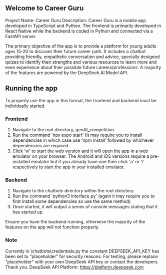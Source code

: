 ## Welcome to Career Guru ##
Project Name: Career Guru
Description:
Career Guru is a mobile app developed in TypeScript and Python. The frontend is primarily developed in React Native while the 
backend is coded in Python and connected via a FastAPI server. 

The primary objective of the app is to provide a platform for young adults ages 15-20 to discover their future career path. It
includes a chatbot providing friendly, empathetic conversation and advice, specially designed quizes to identify their strengths
and various resources to learn more and even experience about their possible future careers/professions. A majority of the 
features are powered by the DeepSeek AI Model API.

## Running the app ##
To properly use the app in this format, the frontend and backend must be individually started.

### Frontend ###
1. Navigate to the root directory, genAI_competition
2. Run the command 'npx expo start' (It may require you to install dependencies in which case use 'npm install' followed by
   whichever dependencies are required.
3. Click 'w' to start the web version and it will open the app in a web emulator on your browser. The Android and iOS
   versions require a pre-installed emulator but if you already have one then click 'a' or 'i' respectively to start the app
   in your installed emulator.

### Backend ###
1. Navigate to the chatbots directory within the root directory.
2. Run the command 'python3 interface.py' (again it may require you to first install some dependencies so use the same method)
3. Once started, it will output a series of console messages stating that it has started up.

Ensure you have the backend running, otherwise the majority of the features on the app will not function properly.

### Note ###
Currently in \chatbots\credentials.py the constant DEEPSEEK_API_KEY has been set to "placeholder" for security reasons. For testing, please replace "placeholder" with your own DeepSeek API key or contact the developers. Thank you.
DeepSeek API Platform: https://platform.deepseek.com
